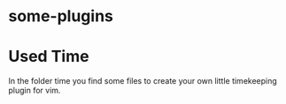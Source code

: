 # some-plugins
# Used Time
In the folder time you find some files to create your own little timekeeping 
plugin for vim.
